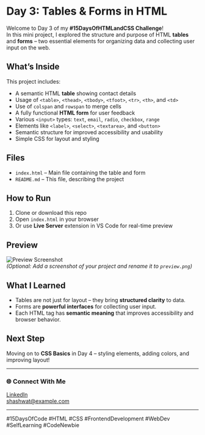 #  Day 3: Tables & Forms in HTML

Welcome to Day 3 of my **#15DaysOfHTMLandCSS Challenge**!  
In this mini project, I explored the structure and purpose of HTML **tables** and **forms** – two essential elements for organizing data and collecting user input on the web.

##  What’s Inside

This project includes:

-  A semantic HTML **table** showing contact details
  - Usage of `<table>`, `<thead>`, `<tbody>`, `<tfoot>`, `<tr>`, `<th>`, and `<td>`
  - Use of `colspan` and `rowspan` to merge cells
-  A fully functional **HTML form** for user feedback
  - Various `<input>` types: `text`, `email`, `radio`, `checkbox`, `range`
  - Elements like `<label>`, `<select>`, `<textarea>`, and `<button>`
  - Semantic structure for improved accessibility and usability
-  Simple CSS for layout and styling

##  Files

- `index.html` – Main file containing the table and form
- `README.md` – This file, describing the project

##  How to Run

1. Clone or download this repo
2. Open `index.html` in your browser
3. Or use **Live Server** extension in VS Code for real-time preview

##  Preview

![Preview Screenshot](preview.png)  
*(Optional: Add a screenshot of your project and rename it to `preview.png`)*

##  What I Learned

- Tables are not just for layout – they bring **structured clarity** to data.
- Forms are **powerful interfaces** for collecting user input.
- Each HTML tag has **semantic meaning** that improves accessibility and browser behavior.

##  Next Step

Moving on to **CSS Basics** in Day 4 – styling elements, adding colors, and improving layout!

---

### 🌐 Connect With Me

 [LinkedIn](https://www.linkedin.com/)  
 shashwat@example.com  

---

 #15DaysOfCode #HTML #CSS #FrontendDevelopment #WebDev #SelfLearning #CodeNewbie
